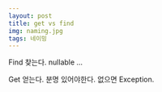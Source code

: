 ```yaml
---
layout: post
title: get vs find
img: naming.jpg
tags: 네이밍
---
```

Find
찾는다. nullable ...

Get
얻는다. 분명 있어야한다. 없으면 Exception.

